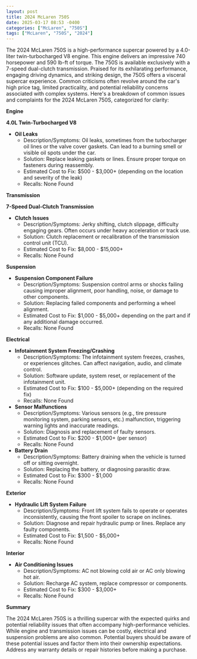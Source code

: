 ```yaml
---
layout: post
title: 2024 McLaren 750S
date: 2025-03-17 08:53 -0400
categories: ["McLaren", "750S"]
tags: ["McLaren", "750S", "2024"]
---
```

The 2024 McLaren 750S is a high-performance supercar powered by a 4.0-liter twin-turbocharged V8 engine. This engine delivers an impressive 740 horsepower and 590 lb-ft of torque. The 750S is available exclusively with a 7-speed dual-clutch transmission. Praised for its exhilarating performance, engaging driving dynamics, and striking design, the 750S offers a visceral supercar experience. Common criticisms often revolve around the car's high price tag, limited practicality, and potential reliability concerns associated with complex systems.
Here's a breakdown of common issues and complaints for the 2024 McLaren 750S, categorized for clarity:

**Engine**

**4.0L Twin-Turbocharged V8**

*   **Oil Leaks**
    *   Description/Symptoms: Oil leaks, sometimes from the turbocharger oil lines or the valve cover gaskets. Can lead to a burning smell or visible oil spots under the car.
    *   Solution: Replace leaking gaskets or lines. Ensure proper torque on fasteners during reassembly.
    *   Estimated Cost to Fix: $500 - $3,000+ (depending on the location and severity of the leak)
    *   Recalls: None Found

**Transmission**

**7-Speed Dual-Clutch Transmission**

*   **Clutch Issues**
    *   Description/Symptoms: Jerky shifting, clutch slippage, difficulty engaging gears. Often occurs under heavy acceleration or track use.
    *   Solution: Clutch replacement or recalibration of the transmission control unit (TCU).
    *   Estimated Cost to Fix: $8,000 - $15,000+
    *   Recalls: None Found

**Suspension**

*   **Suspension Component Failure**
    * Description/Symptoms: Suspension control arms or shocks failing causing improper alignment, poor handling, noise, or damage to other components.
    * Solution: Replacing failed components and performing a wheel alignment.
    * Estimated Cost to Fix: $1,000 - $5,000+ depending on the part and if any additional damage occurred.
    * Recalls: None Found

**Electrical**

*   **Infotainment System Freezing/Crashing**
    *   Description/Symptoms: The infotainment system freezes, crashes, or experiences glitches. Can affect navigation, audio, and climate control.
    *   Solution: Software update, system reset, or replacement of the infotainment unit.
    *   Estimated Cost to Fix: $100 - $5,000+ (depending on the required fix)
    *   Recalls: None Found
*   **Sensor Malfunctions**
    *   Description/Symptoms: Various sensors (e.g., tire pressure monitoring system, parking sensors, etc.) malfunction, triggering warning lights and inaccurate readings.
    *   Solution: Diagnosis and replacement of faulty sensors.
    *   Estimated Cost to Fix: $200 - $1,000+ (per sensor)
    *   Recalls: None Found
*  **Battery Drain**
    * Description/Symptoms: Battery draining when the vehicle is turned off or sitting overnight.
    * Solution: Replacing the battery, or diagnosing parasitic draw.
    * Estimated Cost to Fix: $300 - $1,000
    * Recalls: None Found

**Exterior**

*   **Hydraulic Lift System Failure**
    *   Description/Symptoms: Front lift system fails to operate or operates inconsistently, causing the front spoiler to scrape on inclines.
    *   Solution: Diagnose and repair hydraulic pump or lines. Replace any faulty components.
    *   Estimated Cost to Fix: $1,500 - $5,000+
    *   Recalls: None Found

**Interior**

*   **Air Conditioning Issues**
    * Description/Symptoms: AC not blowing cold air or AC only blowing hot air.
    * Solution: Recharge AC system, replace compressor or components.
    * Estimated Cost to Fix: $300 - $3,000+
    * Recalls: None Found

**Summary**

The 2024 McLaren 750S is a thrilling supercar with the expected quirks and potential reliability issues that often accompany high-performance vehicles. While engine and transmission issues can be costly, electrical and suspension problems are also common. Potential buyers should be aware of these potential issues and factor them into their ownership expectations. Address any warranty details or repair histories before making a purchase.

